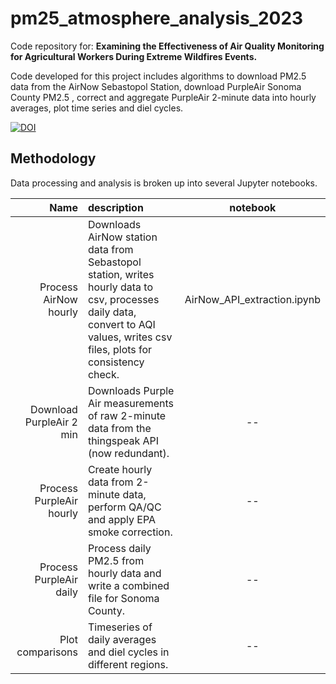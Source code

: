 # pm25_atmosphere_analysis_2023
Code repository for: **Examining the Effectiveness of Air Quality Monitoring for Agricultural Workers During Extreme Wildfires Events.**

Code developed for this project includes algorithms to download PM2.5 data from the AirNow Sebastopol Station, download PurpleAir Sonoma County PM2.5 , correct and aggregate PurpleAir 2-minute data into hourly averages, plot time series and diel cycles. 

[![DOI](https://zenodo.org/badge/679422894.svg)](https://zenodo.org/badge/latestdoi/679422894)


## Methodology

Data processing and analysis is broken up into several Jupyter notebooks.

| Name | description | notebook |
|---------:|:------------|:----:|
| Process AirNow hourly | Downloads AirNow station data from Sebastopol station, writes hourly data to csv, processes daily data, convert to AQI values, writes csv files, plots for consistency check.  |  AirNow_API_extraction.ipynb |
| Download PurpleAir 2 min | Downloads Purple Air measurements of raw 2-minute data from the thingspeak API (now redundant). |  -- |
| Process PurpleAir hourly | Create hourly data from 2-minute data, perform QA/QC and apply EPA smoke correction. |  -- |
| Process PurpleAir daily | Process daily PM2.5 from hourly data and write a combined file for Sonoma County. |  -- |
| Plot comparisons | Timeseries of daily averages and diel cycles in different regions. |  -- |

